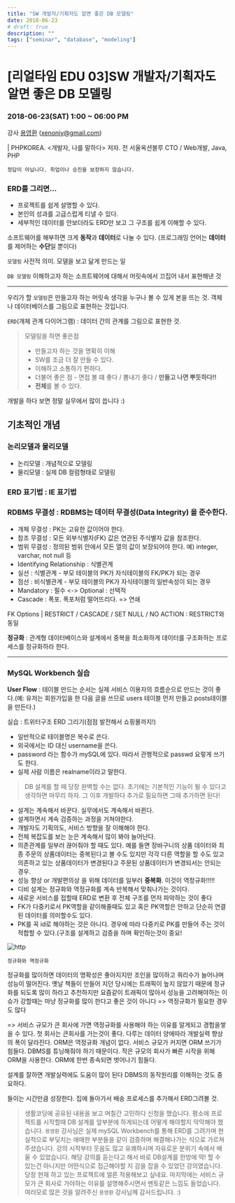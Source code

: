 ```yaml
---
title: "SW 개발자/기획자도 알면 좋은 DB 모델링"
date: 2018-06-23
# draft: true
description: ""
tags: ["seminar", "database", "modeling"]
---
```


<!--more-->

# [리얼타임 EDU 03]SW 개발자/기획자도 알면 좋은 DB 모델링

### 2018-06-23(SAT) 1:00 ~ 06:00 PM

강사 [용영환](https://www.rocketpunch.com/@xenonix) (xenoniy@gmail.com)

| PHPKOREA. <개발자, 나를 말하다> 저자. 전 서울옥션블루 CTO / Web개발, Java, PHP

`정답이 아닙니다. 취업이나 승진을 보장하지 않습니다.`

### ERD를 그리면...

- 프로젝트를 쉽게 설명할 수 있다.
- 본인의 성과를 고급스럽게 티낼 수 있다.
- 세부적인 데이터를 안보더라도 ERD만 보고 그 구조를 쉽게 이해할 수 있다.

소프트웨어를 해부하면 크게 **동작**과 **데이터**로 나눌 수 있다. (프로그래밍 언어는 **데이터**를 제어하는 **수단**일 뿐이다)

`모델링` 사전적 의미. 모델을 보고 닮게 만드는 일 

`DB 모델링` 이해하고자 하는 소프트웨어에 대해서 머릿속에서 끄집어 내서 표현해낸 것

---

우리가 할 `모델링`은 만들고자 하는 머릿속 생각을 누구나 볼 수 있게 본을 뜨는 것. 객체나 데이터베이스를 그림으로 표현하는 것입니다.

`ERD`(개체 관계 다이어그램) : 데이터 간의 관계를 그림으로 표현한 것.

> 모델링을 하면 좋은점
>
> - 만들고자 하는 것을 명확히 이해
> - SW를 조금 더 잘 만들 수 있다.
> - 이해하고 소통하기 편하다.
> - 더불어 좋은 점 - 면접 볼 떄 좋다 / 뽐내기 좋다 / **만들고 나면 뿌듯하다!!**
> - **전체**를 볼 수 있다.

개발을 하다 보면 정말 실무에서 많이 씁니다 :)

## 기초적인 개념

### 논리모델과 물리모델

- 논리모델 : 개념적으로 모델링
- 물리모델 : 실제 DB 컬럼형태로 모델링

### ERD 표기법 : IE 표기법

### RDBMS 무결성 : RDBMS는 데이터 무결성(Data Integrity) 을 준수한다.

- 개체 무결성 : PK는 고유한 값이어야 한다.
- 참조 무결성 : 모든 외부식별자(FK) 값은 연관된 주식별자 값을 참조한다.
- 범위 무결성 : 정의된 범위 안에서 모든 열의 값이 보장되어야 한다. 예) integer, varchar, not null 등
- Identifying Relationship : 식별관계
- 실선 : 식별관계 - 부모 테이블의 PK가 자식테이블의 FK/PK가 되는 경우
- 점선 : 비식별관계 - 부모 테이블의 PK가 자식테이블의 일반속성이 되는 경우
- Mandatory : 필수 <-> Optional : 선택적
- Cascade : 폭포. 폭포처럼 떨어뜨리다. => 연쇄

FK Options | RESTRICT / CASCADE / SET NULL / NO ACTION : RESTRICT와 동일

**정규화** : 관계형 데이터베이스와 설계에서 중복을 최소화하게 데이터를 구조화하는 프로세스를 정규화하라 한다.



---

### MySQL Workbench 실습

**User Flow** : 테이블 만드는 순서는 실제 서비스 이용자의 흐름순으로 만드는 것이 좋다.(예: 유저는 회원가입을 한 다음 글을 쓰므로 users 테이블 먼저 만들고 posts테이블을 만든다.)

실습 : 트위터구조 ERD 그리기(점점 발전해서 쇼핑몰까지!)

- 일반적으로 테이블명은 복수로 쓴다.
- 외국에서는 ID 대신 username을 쓴다.
- password 라는 함수가 mySQL에 있다. 따라서 관행적으로 passwd 요렇게 쓰기도 한다.
- 실제 사람 이름은 realname이라고 말한다.

> DB 설계를 할 때 당장 완벽할 수는 없다. 초기에는 기본적인 기능이 될 수 있다고 생각하면 마무리 하자. 그 이후 개발하다 추가로 필요하면 그때 추가하면 된다!

- 설계는 계속해서 바꾼다. 실무에서도 계속해서 바뀐다.
- 설계하면서 계속 검증하는 과정을 거쳐야한다.
- 개발자도 기획의도, 서비스 방향을 잘 이해해야 한다.
- 전체 복잡도를 보는 눈은 계속해서 많이 봐야 늘어난다.
- 의존관계를 일부러 끊어줘야 할 때도 있다. 예를 들면 장바구니의 상품 데이터와 최종 주문의 상품데이터는 중복된다고 볼 수도 있지만 각각 다른 역할을 할 수도 있고 의존하고 있는 상품데이터가 변경된다고 주문된 상품데이터가 변경되서는 안되는 경우.
- 성능 향상 or 개발편의상 을 위해 데이터를 일부러 **중복화**. 이것이 역정규화!!!!!
- 디비 설계는 정규화와 역정규화를 계속 반복해서 맞춰나가는 것이다.
- 새로운 서비스를 접할때 ERD로 변환 후 전체 구조를 먼저 파악하는 것이 좋다
- FK가  다중키로서 PK역할을 같이해줄때도 있고 혹은 PK역할은 안하고 단순히 연결된 데이터를 의미할수도 있다.
- PK를 꼭 id로 해야하는 것은 아니다. 경우에 따라 다중키로  PK를 만들어 주는 것이 적합할 수 있다.(구조를 설계하고 검증을 하며 확인하는것이 중요!

![http](../../../images/seminar/img_db_modeling_20180623.png)

`정규화와 역정규화`

 정규화를 많이하면 데이터의 명확성은 좋아지지만 조인을 많이하고 쿼리수가 늘어나며 성능이 떨어진다. 옛날 책들이 만들어 지던 당시에는 트래픽이 높지 않았기 때문에 정규화를 되도록 많이 하라고 추천하지만 요즘같이 트래픽이 많아서 성능을 고려해야하는 이슈가 강할때는 마냥 정규화를 많이 한다고 좋은 것이 아니다 => 역정규화가 필요한 경우도 많다

=> 서비스 규모가 큰 회사에 가면 역정규화를 사용해야 하는 이유를 알게되고 경험을쌓을 수 있다. 첫 회사는 큰회사를 가는것이 좋다. 다루는 데이터 양에따라 개발실력 향상의 폭이 달라진다. ORM은 역정규화 개념이 없다. 서비스 규모가 커지면 ORM 쓰기가 힘들다. DBMS를 튜닝해줘야 하기 때문이다. 작은 규모의 회사가 빠른 시작을 위해 ORM을 사용한다. ORM에 한번 종속되면 벗어나기 힘들다.

설계를 잘하면 개발실력에도 도움이 많이 된다 DBMS의 동작원리를 이해하는 것도 중요하다.

들이는 시간만큼 성장한다. 집에 돌아가서 배송 프로세스를 추가해서 ERD그려볼 것.

> 생활코딩에 공유된 내용을 보고 며칠간 고민하다 신청을 했습니다. 평소에 프로젝트를 시작할때 DB 설계를 앞부분에 하게되는데 어떻게 해야할지 막막해야 했습니다. `용영환` 강사님은 실제 mySQL Workbench를 통해 ERD를 그려가며 현실적으로 부딪치는 애매한 부분들을 같이 검증하며 해결해나가는 식으로 가르쳐 주셨습니다. 강의 시작부터 웃음도 많고 유쾌하시며 자유로운 분위기 속에서 배울 수 있었습니다. 해당 강의를 듣는다고 해서 바로 DB설계를 한방에 딱! 할 수 있는건 아니지만 어떤식으로 접근해야할 지 감을 잡을 수 있었던 강의였습니다. 당장 현재 하고 있는 프로젝트에 얼른 적용해보고 싶네요. 마지막에는 서비스 규모가 큰 회사로 가야하는 이유를 설명해주시면서 멘토같은 느낌도 들었습니다. 여러모로 많은 것을 알려주신 `용영환` 강사님께 감사드립니다. :)




